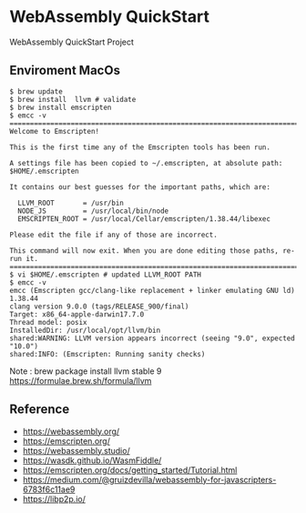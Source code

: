 # WebAssembly QuickStart 
WebAssembly QuickStart Project 

## Enviroment MacOs 

```shell
$ brew update
$ brew install  llvm # validate 
$ brew install emscripten
$ emcc -v
==============================================================================
Welcome to Emscripten!

This is the first time any of the Emscripten tools has been run.

A settings file has been copied to ~/.emscripten, at absolute path: $HOME/.emscripten

It contains our best guesses for the important paths, which are:

  LLVM_ROOT       = /usr/bin
  NODE_JS         = /usr/local/bin/node
  EMSCRIPTEN_ROOT = /usr/local/Cellar/emscripten/1.38.44/libexec

Please edit the file if any of those are incorrect.

This command will now exit. When you are done editing those paths, re-run it.
==============================================================================
$ vi $HOME/.emscripten # updated LLVM_ROOT PATH 
$ emcc -v
emcc (Emscripten gcc/clang-like replacement + linker emulating GNU ld) 1.38.44
clang version 9.0.0 (tags/RELEASE_900/final)
Target: x86_64-apple-darwin17.7.0
Thread model: posix
InstalledDir: /usr/local/opt/llvm/bin
shared:WARNING: LLVM version appears incorrect (seeing "9.0", expected "10.0")
shared:INFO: (Emscripten: Running sanity checks)

```

Note : brew package install llvm stable 9 https://formulae.brew.sh/formula/llvm 
 

## Reference 

* https://webassembly.org/
* https://emscripten.org/
* https://webassembly.studio/
* https://wasdk.github.io/WasmFiddle/
* https://emscripten.org/docs/getting_started/Tutorial.html
* https://medium.com/@gruizdevilla/webassembly-for-javascripters-6783f6c11ae9
* https://libp2p.io/



